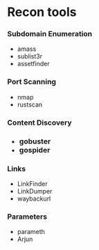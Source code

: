 <h1>Recon tools</h1>

<h3>Subdomain Enumeration</h3>

<ul>
	<li>amass</li>
	<li>sublist3r</li>
	<li>assetfinder</li>
</ul>

<h3>Port Scanning</h3>

<ul>
		<li>nmap</li>
		<li>rustscan</li>
</ul>


<h3>Content Discovery<h3>

<ul>
		<li>gobuster</li>
		<li>gospider</li>
</ul>

<h3>Links</h3>
<ul>
		<li>LinkFinder</li>
		<li>LinkDumper</li>
		<li>waybackurl</li>
</ul>

<h3>Parameters</h3>
<ul>
	<li>parameth</li>
	<li>Arjun</li>
</ul>